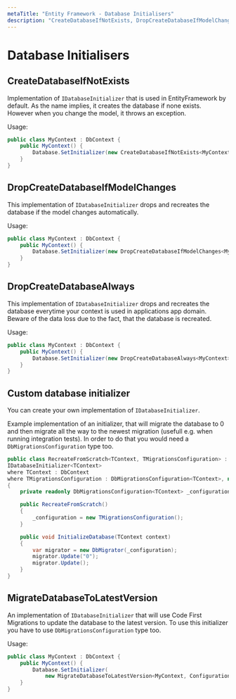 ```yaml
---
metaTitle: "Entity Framework - Database Initialisers"
description: "CreateDatabaseIfNotExists, DropCreateDatabaseIfModelChanges, DropCreateDatabaseAlways, Custom database initializer, MigrateDatabaseToLatestVersion"
---
```


# Database Initialisers



## CreateDatabaseIfNotExists


Implementation of `IDatabaseInitializer` that is used in EntityFramework by default. As the name implies, it creates the database if none exists.
However when you change the model, it throws an exception.

Usage:

```cs
public class MyContext : DbContext {
    public MyContext() {
        Database.SetInitializer(new CreateDatabaseIfNotExists<MyContext>());
    }
}

```



## DropCreateDatabaseIfModelChanges


This implementation of `IDatabaseInitializer` drops and recreates the database if the model changes automatically.

Usage:

```cs
public class MyContext : DbContext {
    public MyContext() {
        Database.SetInitializer(new DropCreateDatabaseIfModelChanges<MyContext>());
    }
}

```



## DropCreateDatabaseAlways


This implementation of `IDatabaseInitializer` drops and recreates the database everytime your context is used in applications app domain. Beware of the data loss due to the fact, that the database is recreated.

Usage:

```cs
public class MyContext : DbContext {
    public MyContext() {
        Database.SetInitializer(new DropCreateDatabaseAlways<MyContext>());
    }
}

```



## Custom database initializer


You can create your own implementation of `IDatabaseInitializer`.

Example implementation of an initializer, that will migrate the database to 0 and then migrate all the way to the newest migration (usefull e.g. when running integration tests). In order to do that you would need a `DbMigrationsConfiguration` type too.

```cs
public class RecreateFromScratch<TContext, TMigrationsConfiguration> : 
IDatabaseInitializer<TContext>
where TContext : DbContext
where TMigrationsConfiguration : DbMigrationsConfiguration<TContext>, new()
{
    private readonly DbMigrationsConfiguration<TContext> _configuration;

    public RecreateFromScratch()
    {
        _configuration = new TMigrationsConfiguration();
    }

    public void InitializeDatabase(TContext context)
    {
        var migrator = new DbMigrator(_configuration);
        migrator.Update("0");
        migrator.Update();
    }
}


```



## MigrateDatabaseToLatestVersion


An implementation of `IDatabaseInitializer` that will use Code First Migrations to update the database to the latest version. To use this initializer you have to use `DbMigrationsConfiguration` type too.

Usage:

```cs
public class MyContext : DbContext {
    public MyContext() {
        Database.SetInitializer(
            new MigrateDatabaseToLatestVersion<MyContext, Configuration>());
    }
}

```

